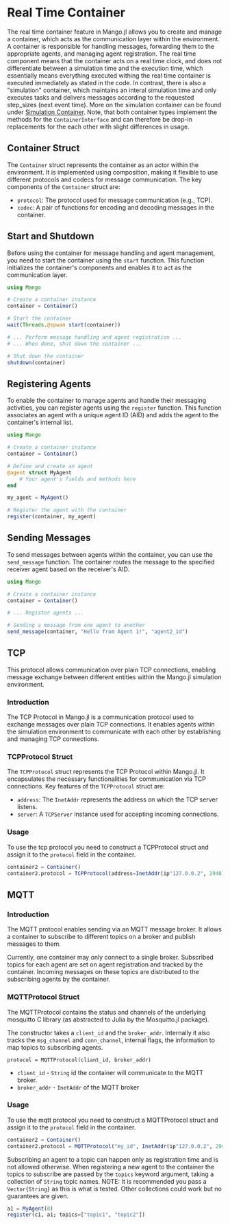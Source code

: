 # Real Time Container

The real time container feature in Mango.jl allows you to create and manage a container, which acts as the communication layer within the environment. A container is responsible for handling messages, forwarding them to the appropriate agents, and managing agent registration. The real time component means that the container acts on a real time clock, and does not differentiate between a simulation time and the execution time, which essentially means everything executed withing the real time container is executed immediately as stated in the code. In contrast, there is also a "simulation" container, which maintains an interal simulation time and only executes tasks and delivers messages according to the requested step_sizes (next event time). More on the simulation container can be found under [Simulation Container](@ref). Note, that both container types implement the methods for the `ContainerInterface` and can therefore be drop-in replacements for the each other with slight differences in usage.

## Container Struct 

The `Container` struct represents the container as an actor within the environment. It is implemented using composition, making it flexible to use different protocols and codecs for message communication. The key components of the `Container` struct are:

- `protocol`: The protocol used for message communication (e.g., TCP).
- `codec`: A pair of functions for encoding and decoding messages in the container.

## Start and Shutdown 

Before using the container for message handling and agent management, you need to start the container using the `start` function. This function initializes the container's components and enables it to act as the communication layer.

```julia
using Mango

# Create a container instance
container = Container()

# Start the container
wait(Threads.@spwan start(container))

# ... Perform message handling and agent registration ...
# ... When done, shut down the container ...

# Shut down the container
shutdown(container)
```

## Registering Agents 

To enable the container to manage agents and handle their messaging activities, you can register agents using the `register` function. This function associates an agent with a unique agent ID (AID) and adds the agent to the container's internal list.

```julia
using Mango

# Create a container instance
container = Container()

# Define and create an agent
@agent struct MyAgent
    # Your agent's fields and methods here
end

my_agent = MyAgent()

# Register the agent with the container
register(container, my_agent)
```

## Sending Messages

To send messages between agents within the container, you can use the `send_message` function. The container routes the message to the specified receiver agent based on the receiver's AID.

```julia
using Mango

# Create a container instance
container = Container()

# ... Register agents ...

# Sending a message from one agent to another
send_message(container, "Hello from Agent 1!", "agent2_id")
```

## TCP

This protocol allows communication over plain TCP connections, enabling message exchange between different entities within the Mango.jl simulation environment.

### Introduction

The TCP Protocol in Mango.jl is a communication protocol used to exchange messages over plain TCP connections. It enables agents within the simulation environment to communicate with each other by establishing and managing TCP connections.

### TCPProtocol Struct 

The `TCPProtocol` struct represents the TCP Protocol within Mango.jl. It encapsulates the necessary functionalities for communication via TCP connections. Key features of the `TCPProtocol` struct are:

- `address`: The `InetAddr` represents the address on which the TCP server listens.
- `server`: A `TCPServer` instance used for accepting incoming connections.

### Usage

To use the tcp protocol you need to construct a TCPProtocol struct and assign it to the `protocol` field in the container.

```julia
container2 = Container()
container2.protocol = TCPProtocol(address=InetAddr(ip"127.0.0.2", 2940))
```


## MQTT
### Introduction
The MQTT protocol enables sending via an MQTT message broker.
It allows a container to subscribe to different topics on a broker and publish messages to them.

Currently, one container may only connect to a single broker.
Subscribed topics for each agent are set on agent registration and tracked by the container.
Incoming messages on these topics are distributed to the subscribing agents by the container.

### MQTTProtocol Struct 
The MQTTProtocol contains the status and channels of the underlying mosquitto C library (as abstracted to Julia by the Mosquitto.jl package).

The constructor takes a `client_id` and the `broker_addr`.
Internally it also tracks the `msg_channel` and `conn_channel`, internal flags, the information to map topics to subscribing agents.

`protocol = MQTTProtocol(cliant_id, broker_addr)`
- `client_id` - `String` id the container will communicate to the MQTT broker.
- `broker_addr` - `InetAddr` of the MQTT broker

### Usage

To use the mqtt protocol you need to construct a MQTTProtocol struct and assign it to the `protocol` field in the container.

```julia
container2 = Container()
container2.protocol = MQTTProtocol("my_id", InetAddr(ip"127.0.0.2", 2940))
```

Subscribing an agent to a topic can happen only as registration time and is not allowed otherwise.
When registering a new agent to the container the topics to subscribe are passed by the `topics` keyword argument, taking a collection of `String` topic names.
NOTE: It is recommended you pass a `Vector{String}` as this is what is tested. 
Other collections could work but no guarantees are given.

```julia
a1 = MyAgent(0)
register(c1, a1; topics=["topic1", "topic2"])
```
